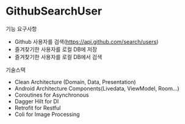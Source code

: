 # GithubSearchUser

기능 요구사항
- Github 사용자를 검색(https://api.github.com/search/users)
- 즐겨찾기한 사용자를 로컬 DB에 저장
- 즐겨찾기한 사용자를 로컬 DB에서 검색

기술스택
- Clean Architecture (Domain, Data, Presentation)
- Android Architecture Components(Livedata, ViewModel, Room...)
- Coroutines for Asynchronous 
- Dagger Hilt for DI
- Retrofit for Restful
- Coli for Image Processing
